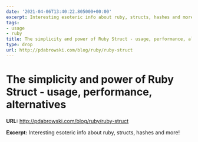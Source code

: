 ```yaml
---
date: '2021-04-06T13:40:22.805000+00:00'
excerpt: Interesting esoteric info about ruby, structs, hashes and more!
tags:
- usage
- ruby
title: The simplicity and power of Ruby Struct - usage, performance, alternatives
type: drop
url: http://pdabrowski.com/blog/ruby/ruby-struct
---
```


# The simplicity and power of Ruby Struct - usage, performance, alternatives

**URL:** http://pdabrowski.com/blog/ruby/ruby-struct

**Excerpt:** Interesting esoteric info about ruby, structs, hashes and more!

